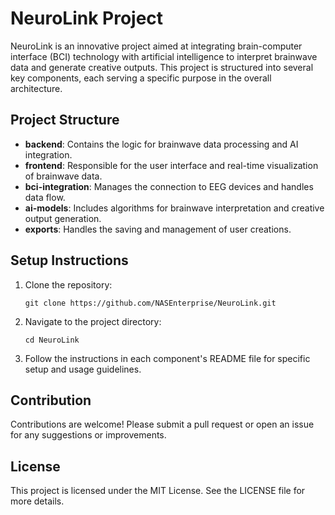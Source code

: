 # NeuroLink Project

NeuroLink is an innovative project aimed at integrating brain-computer interface (BCI) technology with artificial intelligence to interpret brainwave data and generate creative outputs. This project is structured into several key components, each serving a specific purpose in the overall architecture.

## Project Structure

- **backend**: Contains the logic for brainwave data processing and AI integration.
- **frontend**: Responsible for the user interface and real-time visualization of brainwave data.
- **bci-integration**: Manages the connection to EEG devices and handles data flow.
- **ai-models**: Includes algorithms for brainwave interpretation and creative output generation.
- **exports**: Handles the saving and management of user creations.

## Setup Instructions

1. Clone the repository:
   ```
   git clone https://github.com/NASEnterprise/NeuroLink.git
   ```

2. Navigate to the project directory:
   ```
   cd NeuroLink
   ```

3. Follow the instructions in each component's README file for specific setup and usage guidelines.

## Contribution

Contributions are welcome! Please submit a pull request or open an issue for any suggestions or improvements.

## License

This project is licensed under the MIT License. See the LICENSE file for more details.
